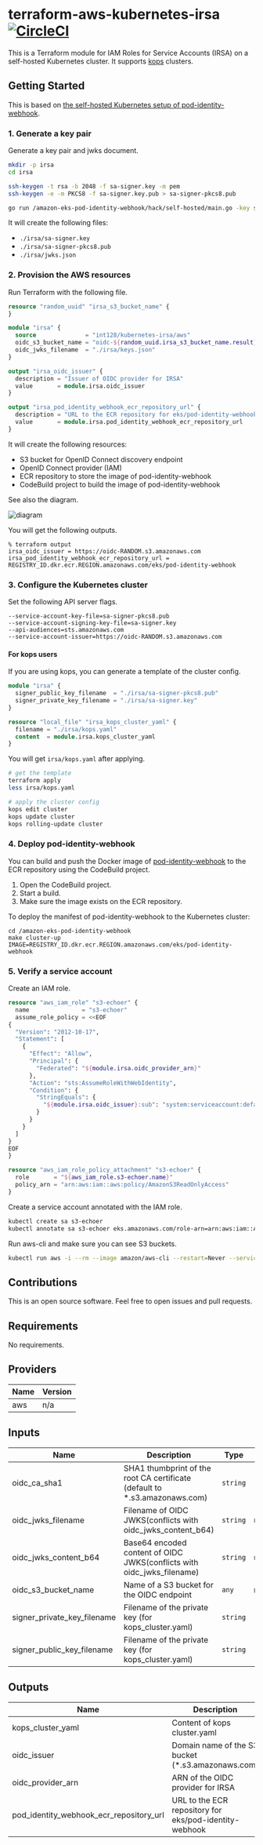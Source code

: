 # terraform-aws-kubernetes-irsa [![CircleCI](https://circleci.com/gh/int128/terraform-aws-kubernetes-irsa.svg?style=shield)](https://circleci.com/gh/int128/terraform-aws-kubernetes-irsa)

This is a Terraform module for IAM Roles for Service Accounts (IRSA) on a self-hosted Kubernetes cluster.
It supports [kops](https://github.com/kubernetes/kops) clusters.


## Getting Started

This is based on [the self-hosted Kubernetes setup of pod-identity-webhook](https://github.com/aws/amazon-eks-pod-identity-webhook/blob/master/SELF_HOSTED_SETUP.md).

### 1. Generate a key pair

Generate a key pair and jwks document.

```sh
mkdir -p irsa
cd irsa

ssh-keygen -t rsa -b 2048 -f sa-signer.key -m pem
ssh-keygen -e -m PKCS8 -f sa-signer.key.pub > sa-signer-pkcs8.pub

go run /amazon-eks-pod-identity-webhook/hack/self-hosted/main.go -key sa-signer-pkcs8.pub | jq '.keys += [.keys[0]] | .keys[1].kid = ""' > jwks.json
```

It will create the following files:

- `./irsa/sa-signer.key`
- `./irsa/sa-signer-pkcs8.pub`
- `./irsa/jwks.json`

### 2. Provision the AWS resources

Run Terraform with the following file.

```tf
resource "random_uuid" "irsa_s3_bucket_name" {
}

module "irsa" {
  source              = "int128/kubernetes-irsa/aws"
  oidc_s3_bucket_name = "oidc-${random_uuid.irsa_s3_bucket_name.result}"
  oidc_jwks_filename  = "./irsa/keys.json"
}

output "irsa_oidc_issuer" {
  description = "Issuer of OIDC provider for IRSA"
  value       = module.irsa.oidc_issuer
}

output "irsa_pod_identity_webhook_ecr_repository_url" {
  description = "URL to the ECR repository for eks/pod-identity-webhook"
  value       = module.irsa.pod_identity_webhook_ecr_repository_url
}
```

It will create the following resources:

- S3 bucket for OpenID Connect discovery endpoint
- OpenID Connect provider (IAM)
- ECR repository to store the image of pod-identity-webhook
- CodeBuild project to build the image of pod-identity-webhook

See also the diagram.

![diagram](diagram.svg)

You will get the following outputs.

```console
% terraform output
irsa_oidc_issuer = https://oidc-RANDOM.s3.amazonaws.com
irsa_pod_identity_webhook_ecr_repository_url = REGISTRY_ID.dkr.ecr.REGION.amazonaws.com/eks/pod-identity-webhook
```

### 3. Configure the Kubernetes cluster

Set the following API server flags.

```
--service-account-key-file=sa-signer-pkcs8.pub
--service-account-signing-key-file=sa-signer.key
--api-audiences=sts.amazonaws.com
--service-account-issuer=https://oidc-RANDOM.s3.amazonaws.com
```

#### For kops users

If you are using kops, you can generate a template of the cluster config.

```tf
module "irsa" {
  signer_public_key_filename  = "./irsa/sa-signer-pkcs8.pub"
  signer_private_key_filename = "./irsa/sa-signer.key"
}

resource "local_file" "irsa_kops_cluster_yaml" {
  filename = "./irsa/kops.yaml"
  content  = module.irsa.kops_cluster_yaml
}
```

You will get `irsa/kops.yaml` after applying.

```sh
# get the template
terraform apply
less irsa/kops.yaml

# apply the cluster config
kops edit cluster
kops update cluster
kops rolling-update cluster
```

### 4. Deploy pod-identity-webhook

You can build and push the Docker image of [pod-identity-webhook](https://github.com/aws/amazon-eks-pod-identity-webhook) to the ECR repository using the CodeBuild project.

1. Open the CodeBuild project.
1. Start a build.
1. Make sure the image exists on the ECR repository.

To deploy the manifest of pod-identity-webhook to the Kubernetes cluster:

```console
cd /amazon-eks-pod-identity-webhook
make cluster-up IMAGE=REGISTRY_ID.dkr.ecr.REGION.amazonaws.com/eks/pod-identity-webhook
```

### 5. Verify a service account

Create an IAM role.

```tf
resource "aws_iam_role" "s3-echoer" {
  name               = "s3-echoer"
  assume_role_policy = <<EOF
{
  "Version": "2012-10-17",
  "Statement": [
    {
      "Effect": "Allow",
      "Principal": {
        "Federated": "${module.irsa.oidc_provider_arn}"
      },
      "Action": "sts:AssumeRoleWithWebIdentity",
      "Condition": {
        "StringEquals": {
          "${module.irsa.oidc_issuer}:sub": "system:serviceaccount:default:s3-echoer"
        }
      }
    }
  ]
}
EOF
}

resource "aws_iam_role_policy_attachment" "s3-echoer" {
  role       = "${aws_iam_role.s3-echoer.name}"
  policy_arn = "arn:aws:iam::aws:policy/AmazonS3ReadOnlyAccess"
}
```

Create a service account annotated with the IAM role.

```sh
kubectl create sa s3-echoer
kubectl annotate sa s3-echoer eks.amazonaws.com/role-arn=arn:aws:iam::ACCOUNT_ID:role/s3-echoer
```

Run aws-cli and make sure you can see S3 buckets.

```sh
kubectl run aws -i --rm --image amazon/aws-cli --restart=Never --serviceaccount=s3-echoer -- s3 ls
```


## Contributions

This is an open source software. Feel free to open issues and pull requests.


<!--terraform-docs-->
## Requirements

No requirements.

## Providers

| Name | Version |
|------|---------|
| aws | n/a |

## Inputs

| Name | Description | Type | Default | Required |
|------|-------------|------|---------|:--------:|
| oidc\_ca\_sha1 | SHA1 thumbprint of the root CA certificate (default to \*.s3.amazonaws.com) | `string` | `"3fe05b486e3f0987130ba1d4ea0f299539a58243"` | no |
| oidc\_jwks\_filename | Filename of OIDC JWKS(conflicts with oidc_jwks_content_b64) | `string` | `null` | yes |
| oidc\_jwks\_content\_b64 | Base64 encoded content of OIDC JWKS(conflicts with oidc_jwks_filename) | `string` | `null` | yes |
| oidc\_s3\_bucket\_name | Name of a S3 bucket for the OIDC endpoint | `any` | n/a | yes |
| signer\_private\_key\_filename | Filename of the private key (for kops\_cluster.yaml) | `string` | `"/dev/null"` | no |
| signer\_public\_key\_filename | Filename of the private key (for kops\_cluster.yaml) | `string` | `"/dev/null"` | no |

## Outputs

| Name | Description |
|------|-------------|
| kops\_cluster\_yaml | Content of kops cluster.yaml |
| oidc\_issuer | Domain name of the S3 bucket (\*.s3.amazonaws.com) |
| oidc\_provider\_arn | ARN of the OIDC provider for IRSA |
| pod\_identity\_webhook\_ecr\_repository\_url | URL to the ECR repository for eks/pod-identity-webhook |

